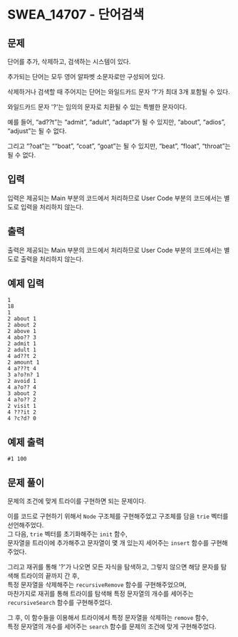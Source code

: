 # SWEA_14707 - 단어검색

## 문제

단어를 추가, 삭제하고, 검색하는 시스템이 있다.

추가되는 단어는 모두 영어 알파벳 소문자로만 구성되어 있다.

삭제하거나 검색할 때 주어지는 단어는 와일드카드 문자 ‘?’가 최대 3개 포함될 수 있다.

와일드카드 문자 '?'는 임의의 문자로 치환될 수 있는 특별한 문자이다.

예를 들어, “ad??t”는 “admit”, “adult”, “adapt”가 될 수 있지만, “about”, “adios”, “adjust”는 될 수 없다.

그리고 “?oat”는 ““boat”, “coat”, “goat”는 될 수 있지만, “beat”, “float”, “throat”는 될 수 없다.

## 입력

입력은 제공되는 Main 부분의 코드에서 처리하므로 User Code 부분의 코드에서는 별도로 입력을 처리하지 않는다.

## 출력

출력은 제공되는 Main 부분의 코드에서 처리하므로 User Code 부분의 코드에서는 별도로 출력을 처리하지 않는다.

## 예제 입력

```
1
18
1
2 about 1
2 about 2
2 above 1
4 abo?? 3
2 admit 1
2 adult 1
4 ad??t 2
2 amount 1
4 a???t 4
3 a?o?n? 1
2 avoid 1
4 a?o?? 4
3 about 2
4 a?o?? 2
2 visit 1
4 ???it 2
4 ?c?d? 0
```

## 예제 출력

```
#1 100
```

## 문제 풀이

문제의 조건에 맞게 트라이를 구현하면 되는 문제이다.

이를 코드로 구현하기 위해서 `Node` 구조체를 구현해주었고 구조체를 담을 `trie` 벡터를 선언해주었다.  
그 다음, `trie` 벡터를 초기화해주는 `init` 함수,  
문자열을 트라이에 추가해주고 문자열이 몇 개 있는지 세어주는 `insert` 함수를 구현해주었다.

그리고 재귀를 통해 '?'가 나오면 모든 자식을 탐색하고, 그렇지 않으면 해당 문자를 탐색해 트라이의 끝까지 간 후,  
특정 문자열을 삭제해주는 `recursiveRemove` 함수를 구현해주었으며,  
마찬가지로 재귀를 통해 트라이를 탐색해 특정 문자열의 개수를 세어주는 `recursiveSearch` 함수를 구현해주었다.

그 후, 이 함수들을 이용해서 트라이에서 특정 문자열을 삭제하는 `remove` 함수,  
특정 문자열의 개수를 세어주는 `search` 함수를 문제의 조건에 맞게 구현해주었다.
